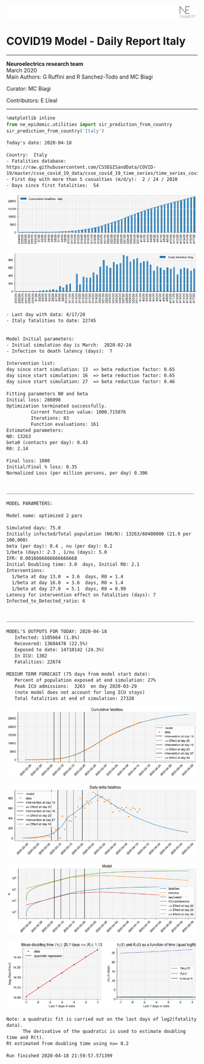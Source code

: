 ![](./images/logo.png)
# COVID19 Model - Daily Report Italy

---

**Neuroelectrics research team**  
March 2020  
Main Authors: G Ruffini and R Sanchez-Todo and MC Biagi

Curator: MC Biagi

Contributors: E Lleal

---


```python
%matplotlib inline
from ne_epidemic.utilities import sir_prediction_from_country
sir_prediction_from_country('Italy')
```

    Today's date: 2020-04-18 
    
    Country:  Italy
    - Fatalities database:  https://raw.githubusercontent.com/CSSEGISandData/COVID-19/master/csse_covid_19_data/csse_covid_19_time_series/time_series_covid19_deaths_global.csv
    - First day with more than 5 casualties (m/d/y):  2 / 24 / 2020
    - Days since first fatalities:  54



![png](02%20-%20Daily_Report_Italy_files/02%20-%20Daily_Report_Italy_1_1.png)



![png](02%20-%20Daily_Report_Italy_files/02%20-%20Daily_Report_Italy_1_2.png)


    - Last day with data: 4/17/20
    - Italy fatalities to date: 22745
     
    
    Model Initial parameters:
    - Initial simulation day is March:  2020-02-24
    - Infection to death latency (days):  7
    
    Intervention list:
    day since start simulation: 13  => beta reduction factor: 0.65
    day since start simulation: 16  => beta reduction factor: 0.65
    day since start simulation: 27  => beta reduction factor: 0.46
    
    Fitting parameters N0 and beta
    Initial loss: 286098
    Optimization terminated successfully.
             Current function value: 1000.715076
             Iterations: 83
             Function evaluations: 161
    Estimated parameters:
    N0: 13263
    beta0 (contacts per day): 0.43
    R0: 2.14
    
    Final loss: 1000
    Initial/Final % loss: 0.35
    Normalized Loss (per million persons, per day) 0.306 
    
    
    _____________________________________________________________________
     
    MODEL PARAMETERS:
    
    Model name: optimized 2 pars
    
    Simulated days: 75.0
    Initially infected/Total population (N0/N): 13263/60480000 (21.9 per 100,000)
    beta (per day): 0.4 , nu (per day): 0.2
    1/beta (days): 2.3 , 1/nu (days): 5.0
    IFR: 0.0016666666666666668
    Initial Doubling time: 3.0  days, Initial R0: 2.1
    Interventions:
      1/beta at day 13.0  = 3.6  days, R0 = 1.4
      1/beta at day 16.0  = 3.6  days, R0 = 1.4
      1/beta at day 27.0  = 5.1  days, R0 = 0.99
    Latency for intervention effect on fatalities (days): 7
    Infected_to_Detected_ratio: 6
    
    
    _____________________________________________________________________
    
    MODEL'S OUTPUTS FOR TODAY: 2020-04-18
       Infected: 1105664 (1.8%)
       Recovered: 13604478 (22.5%)
       Exposed to date: 14710142 (24.3%)
       In ICU: 1382
       Fatalities: 22674
     
    MEDIUM TERM FORECAST (75 days from model start date): 
       Percent of population exposed at end simulation: 27%
       Peak ICU admissions:  3263  on day 2020-03-29
       (note model does not account for long ICU stays)
       Total fatalities at end of simulation: 27320



![png](02%20-%20Daily_Report_Italy_files/02%20-%20Daily_Report_Italy_1_4.png)



![png](02%20-%20Daily_Report_Italy_files/02%20-%20Daily_Report_Italy_1_5.png)



![png](02%20-%20Daily_Report_Italy_files/02%20-%20Daily_Report_Italy_1_6.png)


     



![png](02%20-%20Daily_Report_Italy_files/02%20-%20Daily_Report_Italy_1_8.png)


    Note: a quadratic fit is carried out on the last days of log2(fatality data).
          The derivative of the quadratic is used to estimate doubling time and R(t).
    Rt estimated from doubling time using nu= 0.2
    
    Run finished 2020-04-18 21:59:57.571399



```python

```
